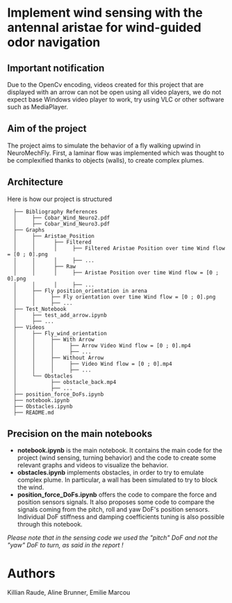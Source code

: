 # Implement wind sensing with the antennal aristae for wind-guided odor navigation

## Important notification
Due to the OpenCv encoding, videos created for this project that are displayed with an arrow can not be open using all video players, we do not expect base Windows video player to work, try using VLC or other software such as MediaPlayer.

## Aim of the project
The project aims to simulate the behavior of a fly walking upwind in NeuroMechFly. First, a laminar flow was implemented which was thought to be complexified thanks to objects (walls), to create complex plumes. 

## Architecture
Here is how our project is structured

      ├── Bibliography References
      │     ├── Cobar_Wind_Neuro2.pdf
      │     ├── Cobar_Wind_Neuro3.pdf
      ├── Graphs
      │     ├── Aristae_Position
      │     │      ├── Filtered
      │     │      │     ├── Filtered Aristae Position over time Wind flow = [0 ; 0].png
      │     │      │     ├── ... 
      │     │      ├── Raw
      │     │      │     ├── Aristae Position over time Wind flow = [0 ; 0].png
      │     │      │     ├── ...
      │     ├── Fly position_orientation in arena
      │     │     ├── Fly orientation over time Wind flow = [0 ; 0].png
      │     │     ├── ... 
      ├── Test_Notebook
      │     ├── test_add_arrow.ipynb
      │     ├── ... 
      ├── Videos
      │     ├── Fly_wind_orientation
      │     │     ├── With Arrow
      │     │     │     ├── Arrow Video Wind flow = [0 ; 0].mp4
      │     │     │     ├── ...
      │     │     ├── Without Arrow
      │     │     │     ├── Video Wind flow = [0 ; 0].mp4
      │     │     │     ├── ...
      │     └── Obstacles
      │           ├── obstacle_back.mp4
      │           ├── ...
      ├── position_force_DoFs.ipynb
      ├── notebook.ipynb
      ├── Obstacles.ipynb
      ├── README.md     

## Precision on the main notebooks
- **notebook.ipynb** is the main notebook. It contains the main code for the project (wind sensing, turning behavior) and the code to create some relevant graphs and videos to visualize the behavior.
- **obstacles.ipynb** implements obstacles, in order to try to emulate complex plume. In particular, a wall has been simulated to try to block the wind.
- **position_force_DoFs.ipynb** offers the code to compare the force and position sensors signals. It also proposes some code to compare the signals coming from the pitch, roll and yaw DoF's position sensors. Individual DoF stiffness and damping coefficients tuning is also possible through this notebook.

*Please note that in the sensing code we used the "pitch" DoF and not the "yaw" DoF to turn, as said in the report !*

# Authors
Killian Raude, Aline Brunner, Emilie Marcou
